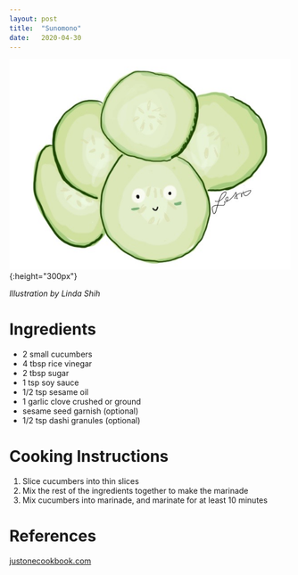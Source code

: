 ```yaml
---
layout: post
title:  "Sunomono"
date:   2020-04-30
---
```


![Sunomono Illustration][sunomono]{:height="300px"}

*Illustration by Linda Shih*

# Ingredients 
* 2 small cucumbers
* 4 tbsp rice vinegar
* 2 tbsp sugar
* 1 tsp soy sauce
* 1/2  tsp sesame oil
* 1 garlic clove crushed or ground
* sesame seed garnish (optional)
* 1/2 tsp dashi granules (optional)

# Cooking Instructions
1. Slice cucumbers into thin slices
2. Mix the rest of the ingredients together to make the marinade
3. Mix cucumbers into marinade, and marinate for at least 10 minutes

# References
[justonecookbook.com](https://www.justonecookbook.com/sunomono-with-cucumber-and-wakame)

[sunomono]: /assets/imgs/sunomono.png
